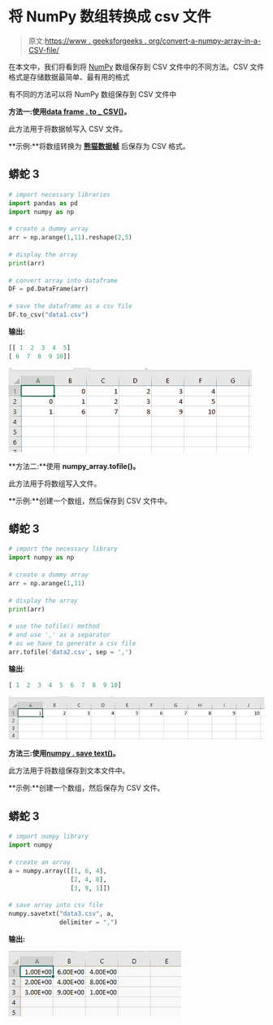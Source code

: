 # 将 NumPy 数组转换成 csv 文件

> 原文:[https://www . geeksforgeeks . org/convert-a-numpy-array-in-a-CSV-file/](https://www.geeksforgeeks.org/convert-a-numpy-array-into-a-csv-file/)

在本文中，我们将看到将 [NumPy](https://www.geeksforgeeks.org/python-numpy/) 数组保存到 CSV 文件中的不同方法。CSV 文件格式是存储数据最简单、最有用的格式

有不同的方法可以将 NumPy 数组保存到 CSV 文件中

**方法一:使用**[**data frame . to _ CSV()**](https://www.geeksforgeeks.org/how-to-export-pandas-dataframe-to-a-csv-file/)**。**

此方法用于将数据帧写入 CSV 文件。

**示例:**将数组转换为 [**熊猫数据帧**](https://www.geeksforgeeks.org/python-pandas-dataframe/) 后保存为 CSV 格式。

## 蟒蛇 3

```py
# import necessary libraries
import pandas as pd
import numpy as np

# create a dummy array
arr = np.arange(1,11).reshape(2,5)

# display the array
print(arr)

# convert array into dataframe
DF = pd.DataFrame(arr)

# save the dataframe as a csv file
DF.to_csv("data1.csv")
```

**输出:**

```py
[[ 1  2  3  4  5]
[ 6  7  8  9 10]]

```

![](img/9ecce5dc1319a7e0cd1629b3380b52d5.png)

**方法二:**使用 **numpy_array.tofile()。**

此方法用于将数组写入文件。

**示例:**创建一个数组，然后保存到 CSV 文件中。

## 蟒蛇 3

```py
# import the necessary library
import numpy as np

# create a dummy array
arr = np.arange(1,11)

# display the array
print(arr)

# use the tofile() method 
# and use ',' as a separator
# as we have to generate a csv file
arr.tofile('data2.csv', sep = ',')
```

**输出**:

```py
[ 1  2  3  4  5  6  7  8  9 10]

```

![](img/b524ca289ec94e661085526d741b5a59.png)

**方法三:使用**[**numpy . save text()**](https://www.geeksforgeeks.org/numpy-savetxt/)**。**

此方法用于将数组保存到文本文件中。

**示例:**创建一个数组，然后保存为 CSV 文件。

## 蟒蛇 3

```py
# import numpy library
import numpy

# create an array
a = numpy.array([[1, 6, 4],
                 [2, 4, 8],
                 [3, 9, 1]])

# save array into csv file
numpy.savetxt("data3.csv", a, 
              delimiter = ",")
```

**输出:**

![](img/3fc641190e176452e186fa23eaf11c16.png)
